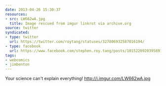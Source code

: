 ```yaml
---
date: 2013-04-26 15:30:37
resources:
- src: LW662wA.jpg
  title: Image rescued from imgur linkrot via archive.org
source: twitter
syndicated:
- type: twitter
  url: https://twitter.com/roytang/statuses/327806932587016194/
- type: facebook
  url: https://www.facebook.com/stephen.roy.tang/posts/10152209203958912
tags:
- webcomics
- jimbenton
---
```


Your science can't explain everything! http://i.imgur.com/LW662wA.jpg